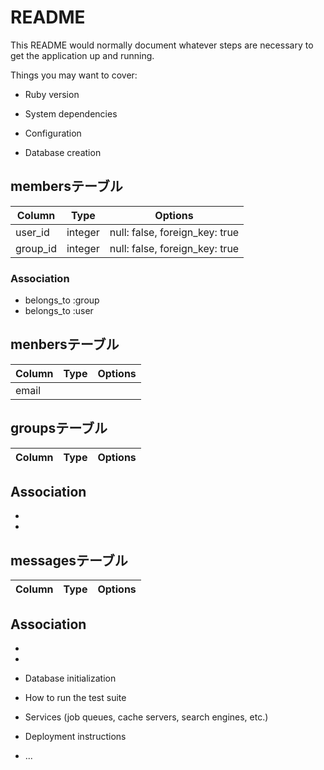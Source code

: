 # README

This README would normally document whatever steps are necessary to get the
application up and running.

Things you may want to cover:

* Ruby version

* System dependencies

* Configuration

* Database creation
## membersテーブル

|Column|Type|Options|
|------|----|-------|
|user_id|integer|null: false, foreign_key: true|
|group_id|integer|null: false, foreign_key: true|

### Association
- belongs_to :group
- belongs_to :user

## menbersテーブル

|Column|Type|Options|
|------|----|-------|
|email|

## groupsテーブル

|Column|Type|Options|
|------|----|-------|

## Association
-
-

## messagesテーブル

|Column|Type|Options|
|------|----|-------|

## Association
-
-



* Database initialization

* How to run the test suite

* Services (job queues, cache servers, search engines, etc.)

* Deployment instructions

* ...
